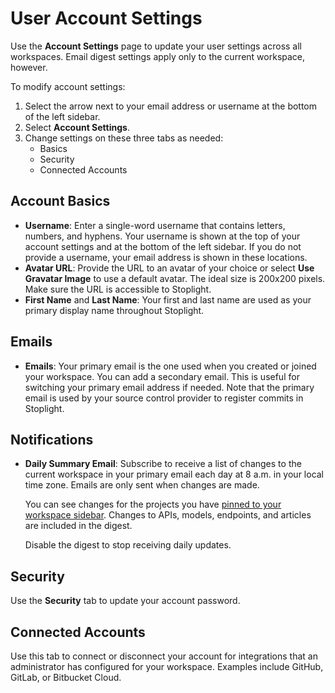 # User Account Settings

Use the **Account Settings** page to update your user settings across all workspaces. Email digest settings apply only to the current workspace, however. 

To modify account settings:

1. Select the arrow next to your email address or username at the bottom of the left sidebar.
2. Select **Account Settings**.
3. Change settings on these three tabs as needed:
   - Basics
    - Security
    - Connected Accounts

## Account Basics

- **Username**: Enter a single-word username that contains letters, numbers, and hyphens. Your username is shown at the top of your account settings and at the bottom of the left sidebar. If you do not provide a username, your email address is shown in these locations.
- **Avatar URL**: Provide the URL to an avatar of your choice or select **Use Gravatar Image** to use a default avatar. The ideal size is 200x200 pixels. Make sure the URL is accessible to Stoplight.
- **First Name** and **Last Name**: Your first and last name are used as your primary display name throughout Stoplight. 

## Emails
- **Emails**: Your primary email is the one used when you created or joined your workspace. You can add a secondary email. This is useful for switching your primary email address if needed. Note that the primary email is used by your source control provider to register commits in Stoplight. 

## Notifications
- **Daily Summary Email**: Subscribe to receive a list of changes to the current workspace in your primary email each day at 8 a.m. in your local time zone. Emails are only sent when changes are made. 

  You can see changes for the projects you have [pinned to your workspace sidebar](../4.-documentation/Sidebar/a.workspace-sidebar.md). Changes to APIs, models, endpoints, and articles are included in the digest.

  Disable the digest to stop receiving daily updates.

## Security

Use the **Security** tab to update your account password.

## Connected Accounts

Use this tab to connect or disconnect your account for integrations that an administrator has configured for your workspace. Examples include GitHub, GitLab, or Bitbucket Cloud.






